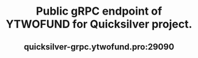  <h1 align="center"> Public gRPC endpoint of YTWOFUND for Quicksilver project.
 <h2 align="center"> quicksilver-grpc.ytwofund.pro:29090
